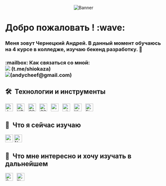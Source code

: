 <p align="center">
    <img src="https://user-images.githubusercontent.com/74038190/225813708-98b745f2-7d22-48cf-9150-083f1b00d6c9.gif" alt="Banner">
</p>
<h1> Добро пожаловать ! :wave:</h1>

<h3>Меня зовут Чернецкий Андрей. В данный момент обучаюсь на 4 курсе в колледже, изучаю бекенд разработку. 🥐<h3/> 
:mailbox: Как связаться со мной:<br>
   <a href="https://t.me/shiokaza"><img src = "https://img.shields.io/badge/-shiokaza-blue?style=flat&logo-Telegram&logoColor-white"/></a>
(t.me/shiokaza)
<br>
 <a href="mailto:alexeyf08@gmail.com"><img src = "https://img.shields.io/badge/-gmail-red?style=flat&logo=Gmai18logoColor-white"/></a>(andycheef@gmail.com)

## 🛠  Технологии и инструменты

<a name="learning-now"></a>

[<img src="https://img.shields.io/badge/JavaScript-282C34?logo=javascript&logoColor=F7DF1E" alt="JavaScript logo" title="JavaScript" height="25" />][tech_tools_anchor]
&nbsp;
[<img src="https://img.shields.io/badge/HTML5-282C34?logo=html5&logoColor=E34F26" alt="HTML5 logo" title="HTML5" height="25" />][tech_tools_anchor]
&nbsp;
[<img src="https://img.shields.io/badge/CSS3-282C34?logo=css3&logoColor=1572B6" alt="CSS3 logo" title="CSS3" height="25" />][tech_tools_anchor]
&nbsp;
[<img src="https://img.shields.io/badge/PHP-brightgreen?style=flat&logo=php&logoColor=blue&logoSize=25&labelColor=black&color=black" alt="CSS3 logo" title="CSS3" height="25" />][tech_tools_anchor]
&nbsp;
[<img src="https://img.shields.io/badge/MySQL-brightgreen?style=flat&logo=mysql&logoColor=orange&logoSize=25&labelColor=black&color=black" height="25" />][tech_tools_anchor]
&nbsp;
[<img src="https://img.shields.io/badge/git-282C34?logo=git&logoColor=F05032" alt="git logo" title="git" height="25" />][tech_tools_anchor]
&nbsp;
[<img src="https://img.shields.io/badge/VS%20Code-282C34?logo=visual-studio-code&logoColor=007ACC" alt="Visual Studio Code logo" title="Visual Studio Code" height="25" />][tech_tools_anchor]
&nbsp;
[<img src="https://img.shields.io/badge/figma-brightgreen?style=flat&logo=figma&logoColor=blue&logoSize=25&labelColor=black&color=black" alt="Figma" title="Figma" height="25" />][tech_tools_anchor]
&nbsp;

<a name="learning-next"></a>

## 📖  Что я сейчас изучаю

<img src="https://img.shields.io/badge/laravel-brightgreen?style=flat&logo=laravel&logoColor=red&labelColor=black&color=black" height="25"/>
<img src="https://img.shields.io/badge/Next.js-282C34?logo=next.js&logoColor=FFFFFF" alt="Next.js logo" title="Next.js" height="25" />
&nbsp;

## 👾  Что мне интересно и хочу изучать в дальнейшем


[<img src="https://img.shields.io/badge/Sass-282C34?logo=sass&logoColor=CC6699" alt="Sass logo" title="Sass" height="25" />][learning_next_anchor]
&nbsp;
[<img src="https://img.shields.io/badge/Node.js-282C34?logo=node.js&logoColor=339933" alt="Node.js logo" title="Node.js" height="25" />][learning_next_anchor]
&nbsp;


[tech_tools_anchor]: #bonjour--
[learning_now_anchor]: #learning-now
[learning_next_anchor]: #learning-next
